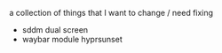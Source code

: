 a collection of things that I want to change / need fixing

- sddm dual screen
- waybar module hyprsunset
